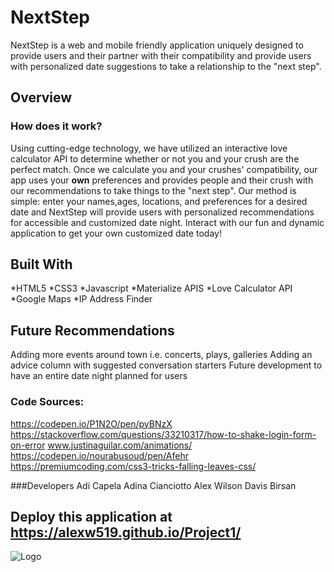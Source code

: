 # NextStep

NextStep is a web and mobile friendly application uniquely designed to provide users and their partner with their compatibility and 
provide users with personalized date suggestions to take a relationship to the "next step".

## Overview
### How does it work?
Using cutting-edge technology, we have utilized an interactive love calculator API to determine whether or not you and your crush are the perfect match. Once we calculate you and your crushes' compatibility, our app uses your **own** preferences and provides people and their crush with our recommendations to take things to the "next step". Our method is simple: enter your names,ages, locations, and preferences for a desired date and NextStep will provide users with personalized recommendations for accessible and customized date night. Interact with our fun and dynamic application to get your own customized date today!

## Built With
*HTML5
*CSS3
*Javascript
*Materialize
APIS
*Love Calculator API
*Google Maps
*IP Address Finder

## Future Recommendations
Adding more events around town i.e. concerts, plays, galleries
Adding an advice column with suggested conversation starters
Future development to have an entire date night planned for users

### Code Sources:
https://codepen.io/P1N2O/pen/pyBNzX
https://stackoverflow.com/questions/33210317/how-to-shake-login-form-on-error
www.justinaguilar.com/animations/
https://codepen.io/nourabusoud/pen/Afehr
https://premiumcoding.com/css3-tricks-falling-leaves-css/

###Developers
Adi Capela
Adina Cianciotto
Alex Wilson
Davis Birsan

## Deploy this application at https://alexw519.github.io/Project1/

![Logo](LogoWords.jpg.png)
